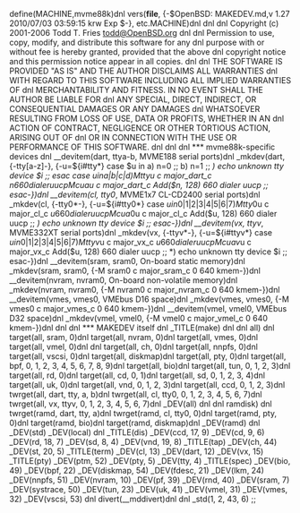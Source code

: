 define(MACHINE,mvme88k)dnl
vers(__file__,
	{-$OpenBSD: MAKEDEV.md,v 1.27 2010/07/03 03:59:15 krw Exp $-},
etc.MACHINE)dnl
dnl
dnl Copyright (c) 2001-2006 Todd T. Fries <todd@OpenBSD.org>
dnl
dnl Permission to use, copy, modify, and distribute this software for any
dnl purpose with or without fee is hereby granted, provided that the above
dnl copyright notice and this permission notice appear in all copies.
dnl
dnl THE SOFTWARE IS PROVIDED "AS IS" AND THE AUTHOR DISCLAIMS ALL WARRANTIES
dnl WITH REGARD TO THIS SOFTWARE INCLUDING ALL IMPLIED WARRANTIES OF
dnl MERCHANTABILITY AND FITNESS. IN NO EVENT SHALL THE AUTHOR BE LIABLE FOR
dnl ANY SPECIAL, DIRECT, INDIRECT, OR CONSEQUENTIAL DAMAGES OR ANY DAMAGES
dnl WHATSOEVER RESULTING FROM LOSS OF USE, DATA OR PROFITS, WHETHER IN AN
dnl ACTION OF CONTRACT, NEGLIGENCE OR OTHER TORTIOUS ACTION, ARISING OUT OF
dnl OR IN CONNECTION WITH THE USE OR PERFORMANCE OF THIS SOFTWARE.
dnl
dnl
dnl *** mvme88k-specific devices
dnl
__devitem(dart, ttya-b, MVME188 serial ports)dnl
_mkdev(dart, {-tty[a-z]-}, {-u=${i#tty*}
	case $u in
	a) n=0 ;;
	b) n=1 ;;
	*) echo unknown tty device $i ;;
	esac
	case $u in
	a|b|c|d)
		M tty$u c major_dart_c $n 660 dialer uucp
		M cua$u c major_dart_c Add($n, 128) 660 dialer uucp
		;;
	esac-})dnl
__devitem(cl, tty0*, MVME1x7 CL-CD2400 serial ports)dnl
_mkdev(cl, {-tty0*-}, {-u=${i#tty0*}
	case $u in
	0|1|2|3|4|5|6|7)
		M tty0$u c major_cl_c $u 660 dialer uucp
		M cua0$u c major_cl_c Add($u, 128) 660 dialer uucp
		;;
	*) echo unknown tty device $i ;;
	esac-})dnl
__devitem(vx, ttyv*, MVME332XT serial ports)dnl
_mkdev(vx, {-ttyv*-}, {-u=${i#ttyv*}
	case $u in
	0|1|2|3|4|5|6|7)
		M ttyv$u c major_vx_c $u 660 dialer uucp
		M cuav$u c major_vx_c Add($u, 128) 660 dialer uucp
		;;
	*) echo unknown tty device $i ;;
	esac-})dnl
__devitem(sram, sram0, On-board static memory)dnl
_mkdev(sram, sram0, {-M sram0 c major_sram_c 0 640 kmem-})dnl
__devitem(nvram, nvram0, On-board non-volatile memory)dnl
_mkdev(nvram, nvram0, {-M nvram0 c major_nvram_c 0 640 kmem-})dnl
__devitem(vmes, vmes0, VMEbus D16 space)dnl
_mkdev(vmes, vmes0, {-M vmes0 c major_vmes_c 0 640 kmem-})dnl
__devitem(vmel, vmel0, VMEbus D32 space)dnl
_mkdev(vmel, vmel0, {-M vmel0 c major_vmel_c 0 640 kmem-})dnl
dnl
dnl *** MAKEDEV itself
dnl
_TITLE(make)
dnl
dnl all)
dnl
target(all, sram, 0)dnl
target(all, nvram, 0)dnl
target(all, vmes, 0)dnl
target(all, vmel, 0)dnl
dnl
target(all, ch, 0)dnl
target(all, nnpfs, 0)dnl
target(all, vscsi, 0)dnl
target(all, diskmap)dnl
target(all, pty, 0)dnl
target(all, bpf, 0, 1, 2, 3, 4, 5, 6, 7, 8, 9)dnl
target(all, bio)dnl
target(all, tun, 0, 1, 2, 3)dnl
target(all, rd, 0)dnl
target(all, cd, 0, 1)dnl
target(all, sd, 0, 1, 2, 3, 4)dnl
target(all, uk, 0)dnl
target(all, vnd, 0, 1, 2, 3)dnl
target(all, ccd, 0, 1, 2, 3)dnl
twrget(all, dart, tty, a, b)dnl
twrget(all, cl, tty0, 0, 1, 2, 3, 4, 5, 6, 7)dnl
twrget(all, vx, ttyv, 0, 1, 2, 3, 4, 5, 6, 7)dnl
_DEV(all)
dnl
dnl ramdisk)
dnl
twrget(ramd, dart, tty, a)dnl
twrget(ramd, cl, tty0, 0)dnl
target(ramd, pty, 0)dnl
target(ramd, bio)dnl
target(ramd, diskmap)dnl
_DEV(ramd)
dnl
_DEV(std)
_DEV(local)
dnl
_TITLE(dis)
_DEV(ccd, 17, 9)
_DEV(cd, 9, 6)
_DEV(rd, 18, 7)
_DEV(sd, 8, 4)
_DEV(vnd, 19, 8)
_TITLE(tap)
_DEV(ch, 44)
_DEV(st, 20, 5)
_TITLE(term)
_DEV(cl, 13)
_DEV(dart, 12)
_DEV(vx, 15)
_TITLE(pty)
_DEV(ptm, 52)
_DEV(pty, 5)
_DEV(tty, 4)
_TITLE(spec)
_DEV(bio, 49)
_DEV(bpf, 22)
_DEV(diskmap, 54)
_DEV(fdesc, 21)
_DEV(lkm, 24)
_DEV(nnpfs, 51)
_DEV(nvram, 10)
_DEV(pf, 39)
_DEV(rnd, 40)
_DEV(sram, 7)
_DEV(systrace, 50)
_DEV(tun, 23)
_DEV(uk, 41)
_DEV(vmel, 31)
_DEV(vmes, 32)
_DEV(vscsi, 53)
dnl
divert(__mddivert)dnl
dnl
_std(1, 2, 43, 6)
	;;

